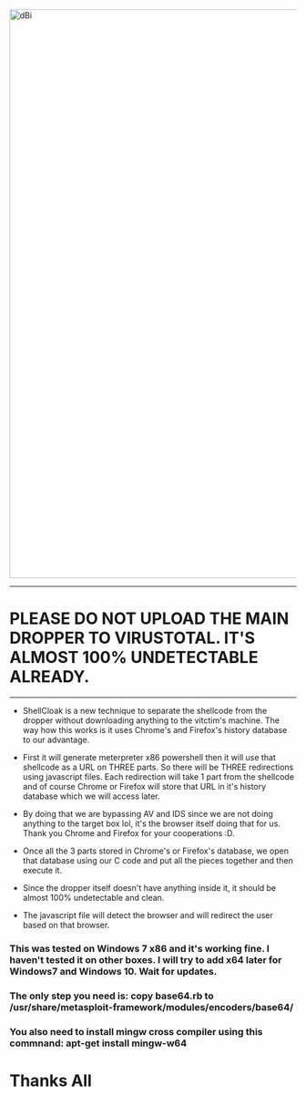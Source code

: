 <img width="998" alt="dBi" src="https://github.com/nixpal/shellcloak/blob/master/shellcloak.png">
                                          
----------------------------------------------------------------------------------------------
# PLEASE DO NOT UPLOAD THE MAIN DROPPER TO VIRUSTOTAL. IT'S ALMOST 100% UNDETECTABLE ALREADY.
----------------------------------------------------------------------------------------------

- ShellCloak is a new technique to separate the shellcode from the dropper without downloading anything to the vitctim's machine. The way how this works is it uses Chrome's and Firefox's history database to our advantage.

- First it will generate meterpreter x86 powershell then it will use that shellcode as a URL on THREE parts. So there will be THREE redirections using javascript files. Each redirection will take 1 part from the shellcode and of course Chrome or Firefox will store that URL in it's history database which we will access later.

- By doing that we are bypassing AV and IDS since we are not doing anything to the target box lol, it's the browser itself doing that for us. Thank you Chrome and Firefox for your cooperations :D.

- Once all the 3 parts stored in Chrome's or Firefox's database, we open that database using our C code and put all the pieces together and then execute it.

- Since the dropper itself doesn't have anything inside it, it should be almost 100% undetectable and clean.

- The javascript file will detect the browser and will redirect the user based on that browser.

### This was tested on Windows 7 x86 and it's working fine. I haven't tested it on other boxes. I will try to add x64 later for Windows7 and Windows 10. Wait for updates.



### The only step you need is: copy base64.rb to /usr/share/metasploit-framework/modules/encoders/base64/
### You also need to install mingw cross compiler using this commnand: apt-get install mingw-w64

# Thanks All

